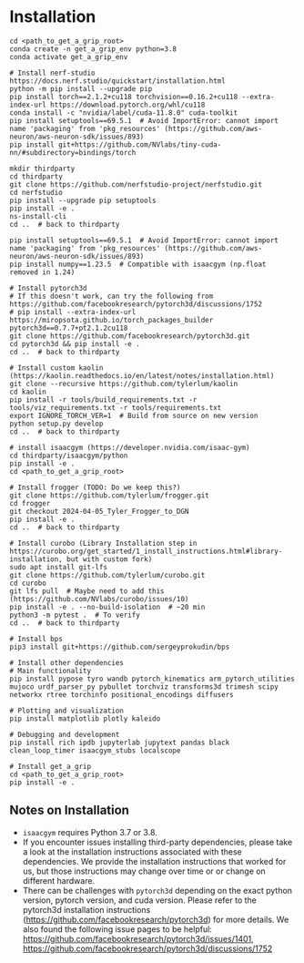 # Installation

```
cd <path_to_get_a_grip_root>
conda create -n get_a_grip_env python=3.8
conda activate get_a_grip_env

# Install nerf-studio https://docs.nerf.studio/quickstart/installation.html
python -m pip install --upgrade pip
pip install torch==2.1.2+cu118 torchvision==0.16.2+cu118 --extra-index-url https://download.pytorch.org/whl/cu118
conda install -c "nvidia/label/cuda-11.8.0" cuda-toolkit
pip install setuptools==69.5.1  # Avoid ImportError: cannot import name 'packaging' from 'pkg_resources' (https://github.com/aws-neuron/aws-neuron-sdk/issues/893)
pip install git+https://github.com/NVlabs/tiny-cuda-nn/#subdirectory=bindings/torch

mkdir thirdparty
cd thirdparty
git clone https://github.com/nerfstudio-project/nerfstudio.git
cd nerfstudio
pip install --upgrade pip setuptools
pip install -e .
ns-install-cli
cd ..  # back to thirdparty

pip install setuptools==69.5.1  # Avoid ImportError: cannot import name 'packaging' from 'pkg_resources' (https://github.com/aws-neuron/aws-neuron-sdk/issues/893)
pip install numpy==1.23.5  # Compatible with isaacgym (np.float removed in 1.24)

# Install pytorch3d
# If this doesn't work, can try the following from https://github.com/facebookresearch/pytorch3d/discussions/1752
# pip install --extra-index-url https://miropsota.github.io/torch_packages_builder pytorch3d==0.7.7+pt2.1.2cu118
git clone https://github.com/facebookresearch/pytorch3d.git
cd pytorch3d && pip install -e .
cd ..  # back to thirdparty

# Install custom kaolin (https://kaolin.readthedocs.io/en/latest/notes/installation.html)
git clone --recursive https://github.com/tylerlum/kaolin
cd kaolin
pip install -r tools/build_requirements.txt -r tools/viz_requirements.txt -r tools/requirements.txt
export IGNORE_TORCH_VER=1  # Build from source on new version
python setup.py develop
cd ..  # back to thirdparty

# install isaacgym (https://developer.nvidia.com/isaac-gym)
cd thirdparty/isaacgym/python
pip install -e .
cd <path_to_get_a_grip_root>

# Install frogger (TODO: Do we keep this?)
git clone https://github.com/tylerlum/frogger.git
cd frogger
git checkout 2024-04-05_Tyler_Frogger_to_DGN
pip install -e .
cd ..  # back to thirdparty

# Install curobo (Library Installation step in https://curobo.org/get_started/1_install_instructions.html#library-installation, but with custom fork)
sudo apt install git-lfs
git clone https://github.com/tylerlum/curobo.git
cd curobo
git lfs pull  # Maybe need to add this (https://github.com/NVlabs/curobo/issues/10)
pip install -e . --no-build-isolation  # ~20 min
python3 -m pytest .  # To verify
cd ..  # back to thirdparty

# Install bps
pip3 install git+https://github.com/sergeyprokudin/bps

# Install other dependencies
# Main functionality
pip install pypose tyro wandb pytorch_kinematics arm_pytorch_utilities mujoco urdf_parser_py pybullet torchviz transforms3d trimesh scipy networkx rtree torchinfo positional_encodings diffusers

# Plotting and visualization
pip install matplotlib plotly kaleido

# Debugging and development
pip install rich ipdb jupyterlab jupytext pandas black clean_loop_timer isaacgym_stubs localscope

# Install get_a_grip
cd <path_to_get_a_grip_root>
pip install -e .
```

## Notes on Installation

- `isaacgym` requires Python 3.7 or 3.8.
- If you encounter issues installing third-party dependencies, please take a look at the installation instructions associated with these dependencies. We provide the installation instructions that worked for us, but those instructions may change over time or or change on different hardware.
- There can be challenges with `pytorch3d` depending on the exact python version, pytorch version, and cuda version. Please refer to the pytorch3d installation instructions (https://github.com/facebookresearch/pytorch3d) for more details. We also found the following issue pages to be helpful: https://github.com/facebookresearch/pytorch3d/issues/1401, https://github.com/facebookresearch/pytorch3d/discussions/1752
